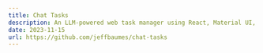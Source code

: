 ```yaml
---
title: Chat Tasks
description: An LLM-powered web task manager using React, Material UI, Supabase, and Next.js which enables creating and modifying tasks with natural language.
date: 2023-11-15
url: https://github.com/jeffbaumes/chat-tasks
---
```

